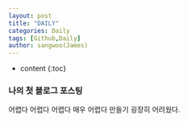 ```yaml
---
layout: post
title: "DAILY"
categories: Daily
tags: [Github,Daily]
author: sangwoo(James)
---
```

* content
{:toc}

### 나의 첫 블로그 포스팅
어렵다 어렵다 어렵다
매우 어렵다
만들기 굉장히 어려웠다.
